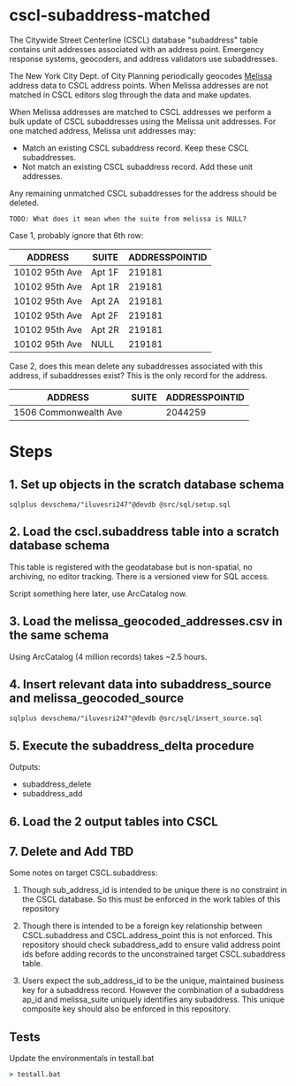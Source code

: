 # cscl-subaddress-matched

The Citywide Street Centerline (CSCL) database "subaddress" table contains unit addresses associated with an address point.  Emergency response systems, geocoders, and address validators use subaddresses.

The New York City Dept. of City Planning periodically geocodes 
[Melissa](https://www.melissa.com/company/about) address data to CSCL address points.  When Melissa addresses are not matched in CSCL editors slog through the data and make updates.

When Melissa addresses are matched to CSCL addresses we perform a bulk update of CSCL subaddresses using the Melissa unit addresses.  For one matched address, Melissa unit addresses may:

* Match an existing CSCL subaddress record.  Keep these CSCL subaddresses.
* Not match an existing CSCL subaddress record.  Add these unit addresses.

Any remaining unmatched CSCL subaddresses for the address should be deleted. 

    TODO: What does it mean when the suite from melissa is NULL?

Case 1, probably ignore that 6th row:

| ADDRESS       | SUITE  | ADDRESSPOINTID |
| --------------|--------|----------------|
| 10102 95th Ave| Apt 1F |         219181 |
| 10102 95th Ave| Apt 1R |         219181 |
| 10102 95th Ave| Apt 2A |         219181 |
| 10102 95th Ave| Apt 2F |         219181 |
| 10102 95th Ave| Apt 2R |         219181 |
| 10102 95th Ave| NULL   |         219181 |

Case 2, does this mean delete any subaddresses associated with this address, if subaddresses exist?  This is the only record for the address.

| ADDRESS               | SUITE | ADDRESSPOINTID |
|-----------------------|-------|----------------|
| 1506 Commonwealth Ave |       |        2044259 | 


# Steps

## 1. Set up objects in the scratch database schema

```
sqlplus devschema/"iluvesri247"@devdb @src/sql/setup.sql 
```

## 2. Load the cscl.subaddress table into a scratch database schema

This table is registered with the geodatabase but is non-spatial, no archiving, no editor tracking.  There is a versioned view for SQL access.

Script something here later, use ArcCatalog now.

## 3. Load the melissa_geocoded_addresses.csv in the same schema 

Using ArcCatalog (4 million records) takes ~2.5 hours.

## 4. Insert relevant data into subaddress_source and melissa_geocoded_source

```
sqlplus devschema/"iluvesri247"@devdb @src/sql/insert_source.sql 
```

## 5. Execute the subaddress_delta procedure

Outputs:

* subaddress_delete
* subaddress_add

## 6. Load the 2 output tables into CSCL

## 7. Delete and Add TBD


Some notes on target CSCL.subaddress:

1. Though sub_address_id is intended to be unique there is no constraint in the CSCL database. So this must be enforced in the work tables of this repository

2. Though there is intended to be a foreign key relationship between CSCL.subaddress and CSCL.address_point this is not enforced.  This repository should check subaddress_add to ensure valid address point ids before adding records to the unconstrained target CSCL.subaddress table.

3. Users expect the sub_address_id to be the unique, maintained business key for a subaddress record.  However the combination of a subaddress ap_id and melissa_suite uniquely identifies any subaddress.  This unique composite key should also be enforced in this repository.

## Tests

Update the environmentals in testall.bat
```bat
> testall.bat
```



 